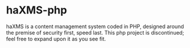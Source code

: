 # haXMS-php 

haXMS is a content management system coded in PHP, designed around the premise of security first, speed last. 
This php project is discontinued; feel free to expand upon it as you see fit.

